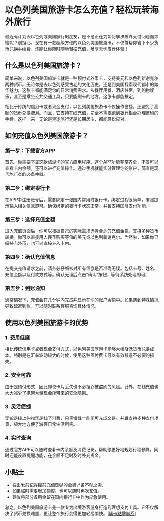 # 以色列美国旅游卡怎么充值？轻松玩转海外旅行

最近有计划去以色列或美国旅行的朋友，是不是正在为如何解决境外支付问题而烦恼呢？别担心，现在有一款超级方便的以色列美国旅游卡，不仅能帮你省下不少货币兑换手续费，还能让你随时随地轻松充值，畅享无忧旅行体验！

## 什么是以色列美国旅游卡？

简单来说，以色列美国旅游卡就是一种预付式外币卡，支持美元和以色列新谢克尔两种货币。无论你是去以色列感受古老的文化历史，还是到美国探索现代都市的繁华魅力，这张卡都能满足你的日常消费需求。从餐厅用餐、酒店住宿，到购物娱乐，甚至是乘坐公共交通工具，只要能刷卡的地方，这张卡都能搞定。

相比于传统的信用卡或者现金支付，以色列美国旅游卡不仅操作便捷，还避免了高额的货币兑换费用。而且，它支持在线充值，完全不需要跑到银行柜台办理繁琐的手续。这样一来，无论是短途旅行还是长期居住，都能轻松应对。

## 如何充值以色列美国旅游卡？

### 第一步：下载官方APP
首先，你需要下载这款旅游卡的官方应用程序。这个APP功能非常齐全，不仅可以查看卡内余额，还可以进行充值操作。通过手机就能实时管理你的账户，简直是现代旅行者的必备神器。

### 第二步：绑定银行卡
在APP中注册账号后，需要绑定一张国内常用的银行卡。绑定过程很简单，按照提示输入相关信息即可。确保绑定的银行卡状态正常，并且支持国际支付功能。

### 第三步：选择充值金额
进入充值页面后，你可以根据自己的实际需求选择合适的充值金额。支持多种货币转换，你可以直接用人民币购买等值的美元或以色列新谢克尔。当然啦，如果你已经持有外币，也可以直接转入卡内。

### 第四步：确认充值信息
在提交充值请求之前，请务必仔细核对所有信息是否准确无误。包括卡号、姓名、充值金额以及付款方式等。确认无误后点击“确认”按钮，等待系统处理即可。

### 第五步：到账通知
通常情况下，充值会在几分钟内完成并显示在你的账户余额中。如果遇到特殊情况导致延迟到账，可以随时联系客服咨询具体情况。

## 使用以色列美国旅游卡的优势

### 1. 费用低廉
相比传统信用卡或者现金支付方式，以色列美国旅游卡能够大幅降低货币兑换成本。特别是在汇率波动较大的时候，使用这种预付费卡可以有效规避不必要的损失。

### 2. 安全可靠
由于是预付形式，因此即使卡片丢失也不必担心被盗刷的风险。此外，在线充值也大大减少了携带大量现金所带来的安全隐患。

### 3. 灵活便捷
无论是线上购物还是线下消费，只需轻轻一刷即可完成交易。并且支持多种支付场景，极大地方便了游客日常生活所需。

### 4. 实时查询
通过官方APP可以随时查看卡内余额及消费记录，帮助你更好地规划行程预算。同时还能设置提醒功能，在余额不足时及时补充资金。

## 小贴士

- 在出发前记得提前充值足够的金额以备不时之需。
- 如果临时需要增加额度，也可以随时再次充值。
- 建议将部分备用金留在国内银行卡中作为应急使用。

总之，以色列美国旅游卡是一款专为出境游客量身打造的理想支付工具。它不仅解决了货币兑换难题，更让整个旅行变得更加轻松愉快。[[購卡點擊聯系](https://t.me/s/esim1088)]